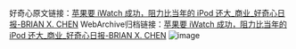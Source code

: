 好奇心原文链接：[苹果要 iWatch 成功，阻力比当年的 iPod 还大_商业_好奇心日报-BRIAN X. CHEN](https://www.qdaily.com/articles/2256.html)
WebArchive归档链接：[苹果要 iWatch 成功，阻力比当年的 iPod 还大_商业_好奇心日报-BRIAN X. CHEN](http://web.archive.org/web/20170611055847/http://www.qdaily.com/articles/2256.html)
![image](http://ww3.sinaimg.cn/large/007d5XDpgy1g3vbz0wyxdj30u04af7wh)